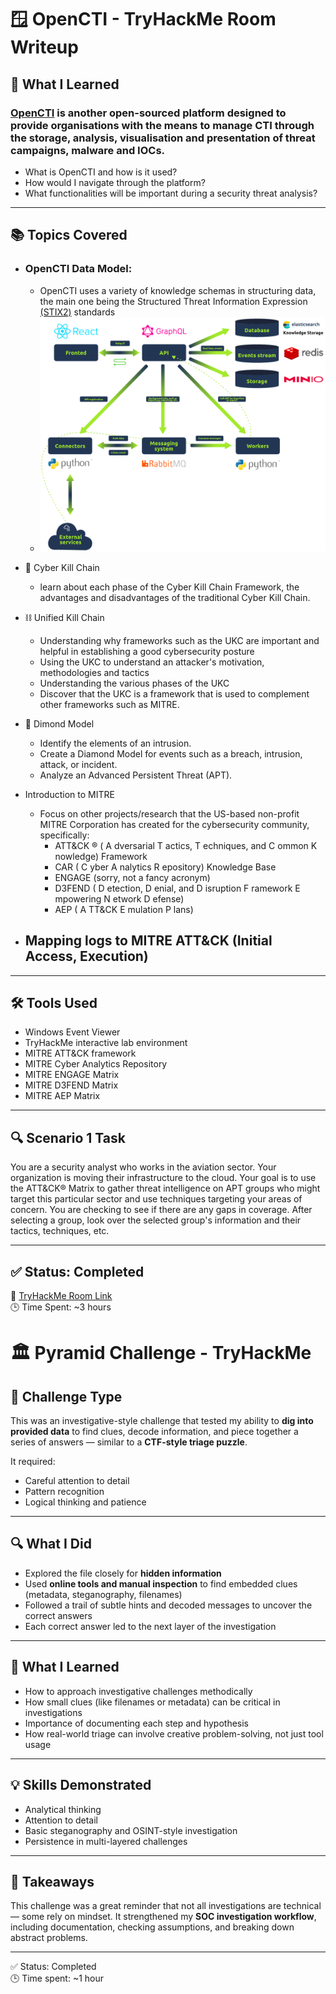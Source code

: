 # 🪟 OpenCTI - TryHackMe Room Writeup

## 🧠 What I Learned

### **[OpenCTI](https://github.com/OpenCTI-Platform/opencti) is another open-sourced platform designed to provide organisations with the means to manage CTI through the storage, analysis, visualisation and presentation of threat campaigns, malware and IOCs.**
- What is OpenCTI and how is it used?
- How would I navigate through the platform?
- What functionalities will be important during a security threat analysis?

---

## 📚 Topics Covered

- ### OpenCTI Data Model:
  - OpenCTI uses a variety of knowledge schemas in structuring data, the main one being the Structured Threat Information Expression [(STIX2)](https://oasis-open.github.io/cti-documentation/stix/intro) standards
  - ![OpenCTI Data Model](../images/OpenCTIModel.png)
  
- 🔗 Cyber Kill Chain
  - learn about each phase of the Cyber Kill Chain Framework, the advantages and disadvantages of the traditional Cyber Kill Chain. 
 
- ⛓️ Unified Kill Chain
  - Understanding why frameworks such as the UKC are important and helpful in establishing a good cybersecurity posture
  - Using the UKC to understand an attacker's motivation, methodologies and tactics
  - Understanding the various phases of the UKC
  - Discover that the UKC is a framework that is used to complement other frameworks such as MITRE.

- 💠 Dimond Model
  - Identify the elements of an intrusion. 
  - Create a Diamond Model for events such as a breach, intrusion, attack, or incident. 
  - Analyze an Advanced Persistent Threat (APT). 

- Introduction to MITRE
  - Focus on other projects/research that the US-based non-profit MITRE Corporation has created for the cybersecurity community, specifically:
    - ATT&CK ®  ( A dversarial  T actics,  T echniques,  and   C ommon  K nowledge) Framework
    - CAR ( C yber  A nalytics  R epository) Knowledge Base
    - ENGAGE  (sorry, not a fancy acronym)
    - D3FEND ( D etection,  D enial, and  D isruption  F ramework  E mpowering  N etwork  D efense)
    - AEP ( A TT&CK  E mulation  P lans)
    
- Mapping logs to MITRE ATT&CK (Initial Access, Execution)
  -   

---

## 🛠️ Tools Used

- Windows Event Viewer
- TryHackMe interactive lab environment
- MITRE ATT&CK framework
- MITRE Cyber Analytics Repository
- MITRE ENGAGE Matrix
- MITRE D3FEND Matrix
- MITRE AEP Matrix

---

## 🔍 Scenario 1 Task

You are a security analyst who works in the aviation sector. Your organization is moving their infrastructure to the cloud. Your goal is to use the ATT&CK® Matrix to gather threat intelligence on APT groups who might target this particular sector and use techniques targeting your areas of concern. You are checking to see if there are any gaps in coverage. After selecting a group, look over the selected group's information and their tactics, techniques, etc.

---

## ✅ Status: Completed

🔗 [TryHackMe Room Link]((https://tryhackme.com/room/mitre))  
🕒 Time Spent: ~3 hours

# 🏛️ Pyramid Challenge - TryHackMe

## 🧩 Challenge Type
This was an investigative-style challenge that tested my ability to **dig into provided data** to find clues, decode information, and piece together a series of answers — similar to a **CTF-style triage puzzle**.

It required:
- Careful attention to detail
- Pattern recognition
- Logical thinking and patience

---

## 🔍 What I Did

- Explored the file closely for **hidden information**
- Used **online tools and manual inspection** to find embedded clues (metadata, steganography, filenames)
- Followed a trail of subtle hints and decoded messages to uncover the correct answers
- Each correct answer led to the next layer of the investigation

---

## 🧠 What I Learned

- How to approach investigative challenges methodically
- How small clues (like filenames or metadata) can be critical in investigations
- Importance of documenting each step and hypothesis
- How real-world triage can involve creative problem-solving, not just tool usage

---

## 💡 Skills Demonstrated

- Analytical thinking
- Attention to detail
- Basic steganography and OSINT-style investigation
- Persistence in multi-layered challenges

---

## 📌 Takeaways

This challenge was a great reminder that not all investigations are technical — some rely on mindset. It strengthened my **SOC investigation workflow**, including documentation, checking assumptions, and breaking down abstract problems.

---

✅ Status: Completed  
🕒 Time spent: ~1 hour  
